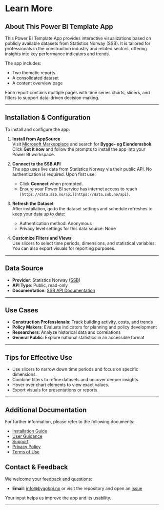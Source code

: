 # Learn More

## About This Power BI Template App
This Power BI Template App provides interactive visualizations based on publicly available datasets from Statistics Norway (SSB). It is tailored for professionals in the construction industry and related sectors, offering insights into key performance indicators and trends.

The app includes:
- Two thematic reports
- A consolidated dataset
- A content overview page

Each report contains multiple pages with time series charts, slicers, and filters to support data-driven decision-making.

---

## Installation & Configuration

To install and configure the app:

1. **Install from AppSource**  
   Visit [Microsoft Markepplace](https://marketplace.microsoft.com) and search for **Bygge- og Eiendomsbok**. Click **Get it now** and follow the prompts to install the app into your Power BI workspace.

2. **Connect to the SSB API**  
   The app uses live data from Statistics Norway via their public API. No authentication is required. Upon first use:
   - Click **Connect** when prompted.
   - Ensure your Power BI service has internet access to reach `[https://data.ssb.no/api](https://data.ssb.no/api)`.

3. **Refresh the Dataset**  
   After installation, go to the dataset settings and schedule refreshes to keep your data up to date:
   - Authentication method: Anonymous
   - Privacy level settings for this data source: None

5. **Customize Filters and Views**  
   Use slicers to select time periods, dimensions, and statistical variables. You can also export visuals for reporting purposes.

---

## Data Source

- **Provider**: Statistics Norway ([SSB](https://www.ssb.no))
- **API Type**: Public, read-only
- **Documentation**: [SSB API Documentation](https://www.ssb.no/en/api)
---

## Use Cases

- **Construction Professionals**: Track building activity, costs, and trends
- **Policy Makers**: Evaluate indicators for planning and policy development
- **Researchers**: Analyze historical data and correlations
- **General Public**: Explore national statistics in an accessible format

---

## Tips for Effective Use

- Use slicers to narrow down time periods and focus on specific dimensions.
- Combine filters to refine datasets and uncover deeper insights.
- Hover over chart elements to view exact values.
- Export visuals for presentations or reports.

---

## Additional Documentation

For further information, please refer to the following documents:

- [Installation Guide](INSTALLATION.md)
- [User Guidance](GUIDANCE.md)
- [Support](SUPPORT.md)
- [Privacy Policy](PRIVACY.md)
- [Terms of Use](TERMS.md)

## Contact & Feedback

We welcome your feedback and questions:

- **Email**: [info@byggkpi.no](mailto:info@byggkpi.no) or visit the repository and open an [issue](issues)

Your input helps us improve the app and its usability.

---
